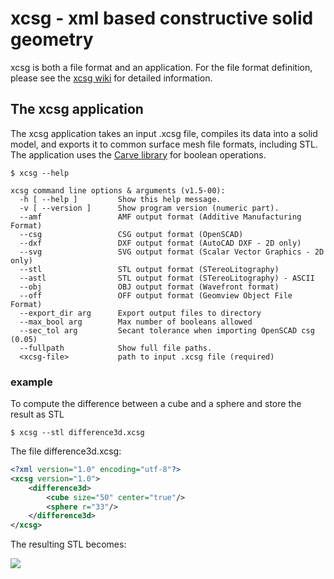 # xcsg - xml based constructive solid geometry
xcsg is both a file format and an application. For the file format definition, please see the [xcsg wiki](https://github.com/arnholm/xcsg/wiki) for detailed information.

## The xcsg application 

The xcsg application takes an input .xcsg file, compiles its data into a solid model, and exports it to common surface mesh file formats, including STL. The application uses the [Carve library](https://github.com/arnholm/carve) for boolean operations.

    $ xcsg --help
   
	xcsg command line options & arguments (v1.5-00):
	  -h [ --help ]         Show this help message.
	  -v [ --version ]      Show program version (numeric part).
	  --amf                 AMF output format (Additive Manufacturing Format)
	  --csg                 CSG output format (OpenSCAD)
	  --dxf                 DXF output format (AutoCAD DXF - 2D only)
	  --svg                 SVG output format (Scalar Vector Graphics - 2D only)
	  --stl                 STL output format (STereoLitography)
	  --astl                STL output format (STereoLitography) - ASCII
	  --obj                 OBJ output format (Wavefront format)
	  --off                 OFF output format (Geomview Object File Format)
	  --export_dir arg      Export output files to directory
	  --max_bool arg        Max number of booleans allowed
	  --sec_tol arg         Secant tolerance when importing OpenSCAD csg (0.05)
	  --fullpath            Show full file paths. 
	  <xcsg-file>           path to input .xcsg file (required)

### example
To compute the difference between a cube and a sphere and store the result as STL

    $ xcsg --stl difference3d.xcsg

The file difference3d.xcsg:
```xml
<?xml version="1.0" encoding="utf-8"?>
<xcsg version="1.0">
    <difference3d>
        <cube size="50" center="true"/>
        <sphere r="33"/>
    </difference3d>
</xcsg>
```
The resulting STL becomes:

![](https://raw.githubusercontent.com/wiki/arnholm/xcsg/images/difference3d.png)

